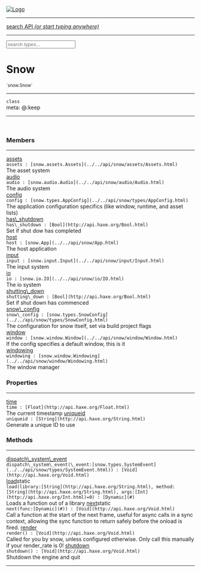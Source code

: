 
[![Logo](../../images/logo.png)](../../api/index.html)

<hr/>
<a href="#" id="search_bar" onclick="return;"><div> search API <em>(or start typing anywhere)</em> </div></a>
<hr/>

<script src="../../js/omnibar.js"> </script>
<link rel="stylesheet" type="text/css" href="../../css/omnibar.css" media="all">

<div id="omnibar"> <a href="#" onclick="return" id="omnibar_close"></a> <input id="omnibar_text" type="text" placeholder="search types..."></input></div>
<script  id="typelist" data-relpath="../../" data-types="snow.App,snow.AppFixedTimestep,snow.Core,snow.CoreBinding,snow.Log,snow.Snow,snow.assets.Asset,snow.assets.AssetAudio,snow.assets.AssetBytes,snow.assets.AssetImage,snow.assets.AssetSystem,snow.assets.AssetSystemBinding,snow.assets.AssetText,snow.assets.Assets,snow.audio.Audio,snow.audio.AudioSystem,snow.audio.AudioSystemBinding,snow.audio.Sound,snow.audio.SoundBinding,snow.audio.SoundStream,snow.audio._Audio.AudioHandleMap,snow.audio.openal.AL,snow.audio.openal.ALC,snow.audio.openal.Context,snow.audio.openal.Device,snow.input.Input,snow.input.InputSystem,snow.input.InputSystemBinding,snow.input.Keycodes,snow.input.MapIntBool,snow.input.MapIntFloat,snow.input.Scancodes,snow.io.IO,snow.io.IOSystem,snow.io.IOSystemBinding,snow.platform.native.Core,snow.platform.native.StaticSnow,snow.platform.native.assets.AssetSystem,snow.platform.native.audio.AudioSystem,snow.platform.native.audio.Sound,snow.platform.native.audio.SoundStream,snow.platform.native.audio.openal.AL,snow.platform.native.audio.openal.ALC,snow.platform.native.audio.openal.AudioSystem,snow.platform.native.audio.openal.Context,snow.platform.native.audio.openal.Device,snow.platform.native.audio.openal.OpenALHelper,snow.platform.native.audio.openal.Sound,snow.platform.native.audio.openal.SoundStream,snow.platform.native.audio.openal._AL.Context_Impl_,snow.platform.native.audio.openal._AL.Device_Impl_,snow.platform.native.input.InputSystem,snow.platform.native.input.sdl.ControllerEventType,snow.platform.native.input.sdl.InputSystem,snow.platform.native.input.sdl.KeyEventType,snow.platform.native.input.sdl.ModValue,snow.platform.native.input.sdl.MouseEventType,snow.platform.native.input.sdl.TouchEventType,snow.platform.native.io.IOFile,snow.platform.native.io.IOFileHandle,snow.platform.native.io.IOSystem,snow.platform.native.io._IOFile.IOFileHandle_Impl_,snow.platform.native.render.opengl.GL,snow.platform.native.render.opengl.GLActiveInfo,snow.platform.native.render.opengl.GLBuffer,snow.platform.native.render.opengl.GLContextAttributes,snow.platform.native.render.opengl.GLFBO,snow.platform.native.render.opengl.GLFramebuffer,snow.platform.native.render.opengl.GLObject,snow.platform.native.render.opengl.GLProgram,snow.platform.native.render.opengl.GLRBO,snow.platform.native.render.opengl.GLRenderbuffer,snow.platform.native.render.opengl.GLShader,snow.platform.native.render.opengl.GLShaderPrecisionFormat,snow.platform.native.render.opengl.GLTexture,snow.platform.native.render.opengl.GLUniformLocation,snow.platform.native.render.opengl._GL.GLFramebuffer_Impl_,snow.platform.native.render.opengl._GL.GLRenderbuffer_Impl_,snow.platform.native.utils.ArrayBuffer,snow.platform.native.utils.ArrayBufferView,snow.platform.native.utils.ByteArray,snow.platform.native.utils.Compression,snow.platform.native.utils.Float32Array,snow.platform.native.utils.Int16Array,snow.platform.native.utils.Int32Array,snow.platform.native.utils.Int8Array,snow.platform.native.utils.UInt16Array,snow.platform.native.utils.UInt32Array,snow.platform.native.utils.UInt8Array,snow.platform.native.utils.UInt8ClampedArray,snow.platform.native.window.WindowSystem,snow.platform.native.window.sdl.WindowSystem,snow.platform.web.assets.psd.PSD,snow.platform.web.audio.AudioSystem,snow.platform.web.audio.Sound,snow.platform.web.audio.SoundStream,snow.platform.web.audio.howlerjs.AudioParams,snow.platform.web.audio.howlerjs.AudioSystem,snow.platform.web.audio.howlerjs.Howl,snow.platform.web.audio.howlerjs.Howler,snow.platform.web.audio.howlerjs.SoundStream,snow.platform.web.audio.howlerjs.SpriteParams,snow.render.opengl.GL,snow.render.opengl.GLActiveInfo,snow.render.opengl.GLBuffer,snow.render.opengl.GLContextAttributes,snow.render.opengl.GLFramebuffer,snow.render.opengl.GLProgram,snow.render.opengl.GLRenderbuffer,snow.render.opengl.GLShader,snow.render.opengl.GLTexture,snow.render.opengl.GLUniformLocation,snow.types.AppConfig,snow.types.AppConfigNative,snow.types.AppConfigWeb,snow.types.AssetAudioOptions,snow.types.AssetBytesOptions,snow.types.AssetImageOptions,snow.types.AssetInfo,snow.types.AssetTextOptions,snow.types.AssetType,snow.types.AudioDataBlob,snow.types.AudioDataInfo,snow.types.AudioFormatType,snow.types.AudioHandle,snow.types.AudioInfo,snow.types.DisplayMode,snow.types.FileEvent,snow.types.FileEventType,snow.types.FileFilter,snow.types.GamepadDeviceEventType,snow.types.ImageInfo,snow.types.InputEvent,snow.types.InputEventType,snow.types.Key,snow.types.ModState,snow.types.Scan,snow.types.SnowConfig,snow.types.SystemEvent,snow.types.SystemEventType,snow.types.TextEventType,snow.types.WindowConfig,snow.types.WindowEvent,snow.types.WindowEventType,snow.types.WindowHandle,snow.utils.AbstractClass,snow.utils.AbstractClassBuilder,snow.utils.ArrayBuffer,snow.utils.ArrayBufferView,snow.utils.ByteArray,snow.utils.Float32Array,snow.utils.IDataInput,snow.utils.IMemoryRange,snow.utils.Int16Array,snow.utils.Int32Array,snow.utils.Int8Array,snow.utils.Libs,snow.utils.Timer,snow.utils.UInt16Array,snow.utils.UInt32Array,snow.utils.UInt8Array,snow.utils.UInt8ClampedArray,snow.utils._AbstractClass.StringMap,snow.utils.format.png.Chunk,snow.utils.format.png.Color,snow.utils.format.png.Data,snow.utils.format.png.Header,snow.utils.format.png.Reader,snow.utils.format.png.Tools,snow.utils.format.png.Writer,snow.utils.format.tools.Adler32,snow.utils.format.tools.Deflate,snow.utils.format.tools.HuffTools,snow.utils.format.tools.Huffman,snow.utils.format.tools.Inflate,snow.utils.format.tools.InflateImpl,snow.utils.format.tools.MemoryBytes,snow.utils.format.tools._InflateImpl.State,snow.utils.format.tools._InflateImpl.Window,snow.window.Window,snow.window.WindowSystem,snow.window.WindowSystemBinding,snow.window.Windowing,snow.window._Windowing.WindowHandleMap"></script>


<h1>Snow</h1>
<small>`snow.Snow`</small>



<hr/>

`class`<br/><span class="meta">
meta: @:keep</span>

<hr/>


&nbsp;
&nbsp;




<h3>Members</h3> <hr/><span class="member apipage">
                <a name="assets"><a class="lift" href="#assets">assets</a></a><div class="clear"></div>
                <code class="signature apipage">assets : [snow.assets.Assets](../../api/snow/assets/Assets.html)</code><br/></span>
            <span class="small_desc_flat">The asset system</span><br/><span class="member apipage">
                <a name="audio"><a class="lift" href="#audio">audio</a></a><div class="clear"></div>
                <code class="signature apipage">audio : [snow.audio.Audio](../../api/snow/audio/Audio.html)</code><br/></span>
            <span class="small_desc_flat">The audio system</span><br/><span class="member apipage">
                <a name="config"><a class="lift" href="#config">config</a></a><div class="clear"></div>
                <code class="signature apipage">config : [snow.types.AppConfig](../../api/snow/types/AppConfig.html)</code><br/></span>
            <span class="small_desc_flat">The application configuration specifics (like window, runtime, and asset lists)</span><br/><span class="member apipage">
                <a name="has_shutdown"><a class="lift" href="#has_shutdown">has\_shutdown</a></a><div class="clear"></div>
                <code class="signature apipage">has\_shutdown : [Bool](http://api.haxe.org/Bool.html)</code><br/></span>
            <span class="small_desc_flat">Set if shut dow has completed</span><br/><span class="member apipage">
                <a name="host"><a class="lift" href="#host">host</a></a><div class="clear"></div>
                <code class="signature apipage">host : [snow.App](../../api/snow/App.html)</code><br/></span>
            <span class="small_desc_flat">The host application</span><br/><span class="member apipage">
                <a name="input"><a class="lift" href="#input">input</a></a><div class="clear"></div>
                <code class="signature apipage">input : [snow.input.Input](../../api/snow/input/Input.html)</code><br/></span>
            <span class="small_desc_flat">The input system</span><br/><span class="member apipage">
                <a name="io"><a class="lift" href="#io">io</a></a><div class="clear"></div>
                <code class="signature apipage">io : [snow.io.IO](../../api/snow/io/IO.html)</code><br/></span>
            <span class="small_desc_flat">The io system</span><br/><span class="member apipage">
                <a name="shutting_down"><a class="lift" href="#shutting_down">shutting\_down</a></a><div class="clear"></div>
                <code class="signature apipage">shutting\_down : [Bool](http://api.haxe.org/Bool.html)</code><br/></span>
            <span class="small_desc_flat">Set if shut down has commenced</span><br/><span class="member apipage">
                <a name="snow_config"><a class="lift" href="#snow_config">snow\_config</a></a><div class="clear"></div>
                <code class="signature apipage">snow\_config : [snow.types.SnowConfig](../../api/snow/types/SnowConfig.html)</code><br/></span>
            <span class="small_desc_flat">The configuration for snow itself, set via build project flags</span><br/><span class="member apipage">
                <a name="window"><a class="lift" href="#window">window</a></a><div class="clear"></div>
                <code class="signature apipage">window : [snow.window.Window](../../api/snow/window/Window.html)</code><br/></span>
            <span class="small_desc_flat">If the config specifies a default window, this is it</span><br/><span class="member apipage">
                <a name="windowing"><a class="lift" href="#windowing">windowing</a></a><div class="clear"></div>
                <code class="signature apipage">windowing : [snow.window.Windowing](../../api/snow/window/Windowing.html)</code><br/></span>
            <span class="small_desc_flat">The window manager</span><br/>

<h3>Properties</h3> <hr/><span class="member apipage">
                <a name="time"><a class="lift" href="#time">time</a></a><div class="clear"></div>
                <code class="signature apipage">time : [Float](http://api.haxe.org/Float.html)</code><br/></span>
            <span class="small_desc_flat">The current timestamp</span><span class="member apipage">
                <a name="uniqueid"><a class="lift" href="#uniqueid">uniqueid</a></a><div class="clear"></div>
                <code class="signature apipage">uniqueid : [String](http://api.haxe.org/String.html)</code><br/></span>
            <span class="small_desc_flat">Generate a unique ID to use</span>

<h3>Methods</h3> <hr/><span class="method apipage">
            <a name="dispatch_system_event"><a class="lift" href="#dispatch_system_event">dispatch\_system\_event</a></a><div class="clear"></div>
            <code class="signature apipage">dispatch\_system\_event(\_event:[snow.types.SystemEvent](../../api/snow/types/SystemEvent.html)<span></span>) : [Void](http://api.haxe.org/Void.html)</code><br/><span class="small_desc_flat"></span>


</span>
<span class="method apipage">
            <a name="load"><a class="lift" href="#load">load</a></a><span class="inline-block static">static</span><div class="clear"></div>
            <code class="signature apipage">load(library:[String](http://api.haxe.org/String.html)<span></span>, method:[String](http://api.haxe.org/String.html)<span></span>, args:[Int](http://api.haxe.org/Int.html)<span>=0</span>) : [Dynamic](#)</code><br/><span class="small_desc_flat">Loads a function out of a library</span>


</span>
<span class="method apipage">
            <a name="next"><a class="lift" href="#next">next</a></a><span class="inline-block static">static</span><div class="clear"></div>
            <code class="signature apipage">next(func:[Dynamic](#)<span></span>) : [Void](http://api.haxe.org/Void.html)</code><br/><span class="small_desc_flat">Call a function at the start of the next frame,
            useful for async calls in a sync context, allowing the sync function to return safely before the onload is fired.</span>


</span>
<span class="method apipage">
            <a name="render"><a class="lift" href="#render">render</a></a><div class="clear"></div>
            <code class="signature apipage">render() : [Void](http://api.haxe.org/Void.html)</code><br/><span class="small_desc_flat">Called for you by snow, unless configured otherwise. Only call this manually if your render_rate is 0!</span>


</span>
<span class="method apipage">
            <a name="shutdown"><a class="lift" href="#shutdown">shutdown</a></a><div class="clear"></div>
            <code class="signature apipage">shutdown() : [Void](http://api.haxe.org/Void.html)</code><br/><span class="small_desc_flat">Shutdown the engine and quit</span>


</span>



<hr/>

&nbsp;
&nbsp;
&nbsp;
&nbsp;